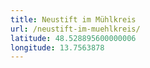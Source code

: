 ```yaml
---
title: Neustift im Mühlkreis
url: /neustift-im-muehlkreis/
latitude: 48.528895600000006
longitude: 13.7563878
---
```

